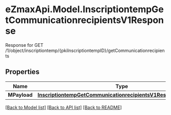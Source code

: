 # eZmaxApi.Model.InscriptiontempGetCommunicationrecipientsV1Response
Response for GET /1/object/inscriptiontemp/{pkiInscriptiontempID}/getCommunicationrecipients

## Properties

Name | Type | Description | Notes
------------ | ------------- | ------------- | -------------
**MPayload** | [**InscriptiontempGetCommunicationrecipientsV1ResponseMPayload**](InscriptiontempGetCommunicationrecipientsV1ResponseMPayload.md) |  | 

[[Back to Model list]](../README.md#documentation-for-models) [[Back to API list]](../README.md#documentation-for-api-endpoints) [[Back to README]](../README.md)

